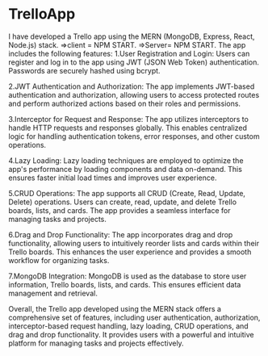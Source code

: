 # TrelloApp
I have developed a Trello app using the MERN (MongoDB, Express, React, Node.js) stack.
=>client = NPM START.
=>Server=  NPM START.
The app includes the following features:
1.User Registration and Login: Users can register and log in to the app using JWT (JSON Web Token) authentication. Passwords are securely hashed using bcrypt.

2.JWT Authentication and Authorization: The app implements JWT-based authentication and authorization, allowing users to access protected routes and perform authorized actions based on their roles and permissions.

3.Interceptor for Request and Response: The app utilizes interceptors to handle HTTP requests and responses globally. This enables centralized logic for handling authentication tokens, error responses, and other custom operations.

4.Lazy Loading: Lazy loading techniques are employed to optimize the app's performance by loading components and data on-demand. This ensures faster initial load times and improves user experience.

5.CRUD Operations: The app supports all CRUD (Create, Read, Update, Delete) operations. Users can create, read, update, and delete Trello boards, lists, and cards. The app provides a seamless interface for managing tasks and projects.

6.Drag and Drop Functionality: The app incorporates drag and drop functionality, allowing users to intuitively reorder lists and cards within their Trello boards. This enhances the user experience and provides a smooth workflow for organizing tasks.

7.MongoDB Integration: MongoDB is used as the database to store user information, Trello boards, lists, and cards. This ensures efficient data management and retrieval.

Overall, the Trello app developed using the MERN stack offers a comprehensive set of features, including user authentication, authorization, interceptor-based request handling, lazy loading, CRUD operations, and drag and drop functionality. It provides users with a powerful and intuitive platform for managing tasks and projects effectively.
